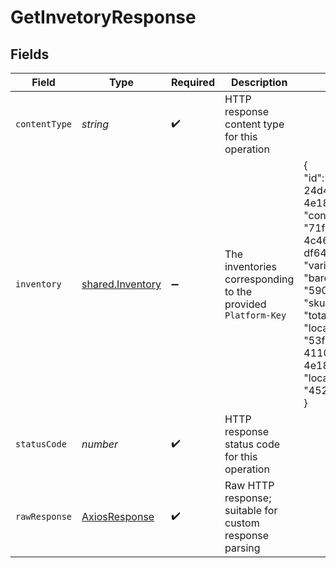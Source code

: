 # GetInvetoryResponse


## Fields

| Field                                                                                                                                                                                                                                                                                 | Type                                                                                                                                                                                                                                                                                  | Required                                                                                                                                                                                                                                                                              | Description                                                                                                                                                                                                                                                                           | Example                                                                                                                                                                                                                                                                               |
| ------------------------------------------------------------------------------------------------------------------------------------------------------------------------------------------------------------------------------------------------------------------------------------- | ------------------------------------------------------------------------------------------------------------------------------------------------------------------------------------------------------------------------------------------------------------------------------------- | ------------------------------------------------------------------------------------------------------------------------------------------------------------------------------------------------------------------------------------------------------------------------------------- | ------------------------------------------------------------------------------------------------------------------------------------------------------------------------------------------------------------------------------------------------------------------------------------- | ------------------------------------------------------------------------------------------------------------------------------------------------------------------------------------------------------------------------------------------------------------------------------------- |
| `contentType`                                                                                                                                                                                                                                                                         | *string*                                                                                                                                                                                                                                                                              | :heavy_check_mark:                                                                                                                                                                                                                                                                    | HTTP response content type for this operation                                                                                                                                                                                                                                         |                                                                                                                                                                                                                                                                                       |
| `inventory`                                                                                                                                                                                                                                                                           | [shared.Inventory](../../../sdk/models/shared/inventory.md)                                                                                                                                                                                                                           | :heavy_minus_sign:                                                                                                                                                                                                                                                                    | The inventories corresponding to the provided `Platform-Key`                                                                                                                                                                                                                          | {<br/>"id": "53f1e593-24d4-4110-8b2d-4e18d5461c33",<br/>"connection_id": "71f133b0-7936-4c46-8905-df646095537a",<br/>"variant_id": "2522A",<br/>"barcode": "5901234123457",<br/>"sku": "1234",<br/>"total_stock": 27,<br/>"location_id": "53f1e593-24d4-4110-8b2d-4e18d5461c33",<br/>"location_platform_id": "4523"<br/>} |
| `statusCode`                                                                                                                                                                                                                                                                          | *number*                                                                                                                                                                                                                                                                              | :heavy_check_mark:                                                                                                                                                                                                                                                                    | HTTP response status code for this operation                                                                                                                                                                                                                                          |                                                                                                                                                                                                                                                                                       |
| `rawResponse`                                                                                                                                                                                                                                                                         | [AxiosResponse](https://axios-http.com/docs/res_schema)                                                                                                                                                                                                                               | :heavy_check_mark:                                                                                                                                                                                                                                                                    | Raw HTTP response; suitable for custom response parsing                                                                                                                                                                                                                               |                                                                                                                                                                                                                                                                                       |